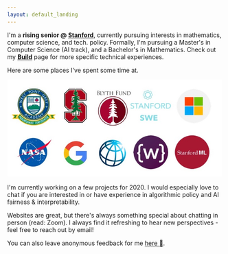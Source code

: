 ```yaml
---
layout: default_landing
---
```


I'm a **rising senior @ [Stanford](https://profiles.stanford.edu/eva-zhang)**, currently pursuing interests in mathematics, computer science, and tech. policy. Formally, I'm pursuing a Master's in Computer Science (AI track), and a Bachelor's in Mathematics. Check out my **[Build](https://evazhang.com/build)** page for more specific technical experiences.

Here are some places I've spent some time at. 

<img src="images/Presentation1.jpg" width="500"/>

<!-- I've lived in Vancouver, Canada, Shanghai, China, and most recently Stanford, USA. 
 -->
<!-- **Things I'm prioritizing learning more about in 2020:** 

- algorithmic policy, especially regulatory trends on fairness
- large-scale healthcare digitization 
- digital infrastructure, trends in education in developing economies --> 
<!-- 
Courses I've enjoyed at Stanford include *Groups & Rings, Biodesign Ventures, Energy Policy, Deep Generative Models, Philosophy of Love, Neurodegeneration and Intracellular Trafficking, Stochastic Processes*, and *Computer Systems & Networking*.  -->

<!-- In a past life, I have spent a sizable amount of time travelling for Model UN and debate. Arguing with people has given me useful practice for defending my questionable (or so I have been told) [music](https://open.spotify.com/user/evazhung?si=zAJdV4WNRiWQr3CUW8qswQ) and productivity habits in college. I'm not putting these on the Internet for fear of reader retaliation, happy to chat more offline.  -->

I'm currently working on a few projects for 2020. I would especially love to chat if you are interested in or have experience in algorithmic policy and AI fairness & interpretability. 

<!-- When choosing work, I prioritize learning. -->

Websites are great, but there's always something special about chatting in person (read: Zoom). I always find it refreshing to hear new perspectives - feel free to reach out by email! 

You can also leave anonymous feedback for me [here 💭](http://www.evazhang.com/feedback/). 